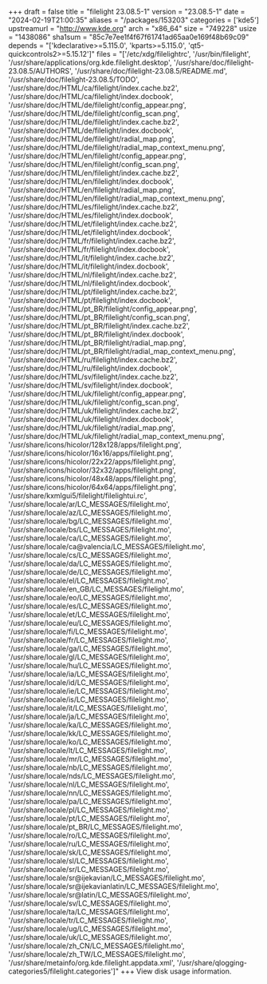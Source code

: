 +++
draft = false
title = "filelight 23.08.5-1"
version = "23.08.5-1"
date = "2024-02-19T21:00:35"
aliases = "/packages/153203"
categories = ['kde5']
upstreamurl = "http://www.kde.org"
arch = "x86_64"
size = "749228"
usize = "1438086"
sha1sum = "85c7e7ee1f4f67f61741ad65aa0e169f48b69c09"
depends = "['kdeclarative>=5.115.0', 'kparts>=5.115.0', 'qt5-quickcontrols2>=5.15.12']"
files = "['/etc/xdg/filelightrc', '/usr/bin/filelight', '/usr/share/applications/org.kde.filelight.desktop', '/usr/share/doc/filelight-23.08.5/AUTHORS', '/usr/share/doc/filelight-23.08.5/README.md', '/usr/share/doc/filelight-23.08.5/TODO', '/usr/share/doc/HTML/ca/filelight/index.cache.bz2', '/usr/share/doc/HTML/ca/filelight/index.docbook', '/usr/share/doc/HTML/de/filelight/config_appear.png', '/usr/share/doc/HTML/de/filelight/config_scan.png', '/usr/share/doc/HTML/de/filelight/index.cache.bz2', '/usr/share/doc/HTML/de/filelight/index.docbook', '/usr/share/doc/HTML/de/filelight/radial_map.png', '/usr/share/doc/HTML/de/filelight/radial_map_context_menu.png', '/usr/share/doc/HTML/en/filelight/config_appear.png', '/usr/share/doc/HTML/en/filelight/config_scan.png', '/usr/share/doc/HTML/en/filelight/index.cache.bz2', '/usr/share/doc/HTML/en/filelight/index.docbook', '/usr/share/doc/HTML/en/filelight/radial_map.png', '/usr/share/doc/HTML/en/filelight/radial_map_context_menu.png', '/usr/share/doc/HTML/es/filelight/index.cache.bz2', '/usr/share/doc/HTML/es/filelight/index.docbook', '/usr/share/doc/HTML/et/filelight/index.cache.bz2', '/usr/share/doc/HTML/et/filelight/index.docbook', '/usr/share/doc/HTML/fr/filelight/index.cache.bz2', '/usr/share/doc/HTML/fr/filelight/index.docbook', '/usr/share/doc/HTML/it/filelight/index.cache.bz2', '/usr/share/doc/HTML/it/filelight/index.docbook', '/usr/share/doc/HTML/nl/filelight/index.cache.bz2', '/usr/share/doc/HTML/nl/filelight/index.docbook', '/usr/share/doc/HTML/pt/filelight/index.cache.bz2', '/usr/share/doc/HTML/pt/filelight/index.docbook', '/usr/share/doc/HTML/pt_BR/filelight/config_appear.png', '/usr/share/doc/HTML/pt_BR/filelight/config_scan.png', '/usr/share/doc/HTML/pt_BR/filelight/index.cache.bz2', '/usr/share/doc/HTML/pt_BR/filelight/index.docbook', '/usr/share/doc/HTML/pt_BR/filelight/radial_map.png', '/usr/share/doc/HTML/pt_BR/filelight/radial_map_context_menu.png', '/usr/share/doc/HTML/ru/filelight/index.cache.bz2', '/usr/share/doc/HTML/ru/filelight/index.docbook', '/usr/share/doc/HTML/sv/filelight/index.cache.bz2', '/usr/share/doc/HTML/sv/filelight/index.docbook', '/usr/share/doc/HTML/uk/filelight/config_appear.png', '/usr/share/doc/HTML/uk/filelight/config_scan.png', '/usr/share/doc/HTML/uk/filelight/index.cache.bz2', '/usr/share/doc/HTML/uk/filelight/index.docbook', '/usr/share/doc/HTML/uk/filelight/radial_map.png', '/usr/share/doc/HTML/uk/filelight/radial_map_context_menu.png', '/usr/share/icons/hicolor/128x128/apps/filelight.png', '/usr/share/icons/hicolor/16x16/apps/filelight.png', '/usr/share/icons/hicolor/22x22/apps/filelight.png', '/usr/share/icons/hicolor/32x32/apps/filelight.png', '/usr/share/icons/hicolor/48x48/apps/filelight.png', '/usr/share/icons/hicolor/64x64/apps/filelight.png', '/usr/share/kxmlgui5/filelight/filelightui.rc', '/usr/share/locale/ar/LC_MESSAGES/filelight.mo', '/usr/share/locale/az/LC_MESSAGES/filelight.mo', '/usr/share/locale/bg/LC_MESSAGES/filelight.mo', '/usr/share/locale/bs/LC_MESSAGES/filelight.mo', '/usr/share/locale/ca/LC_MESSAGES/filelight.mo', '/usr/share/locale/ca@valencia/LC_MESSAGES/filelight.mo', '/usr/share/locale/cs/LC_MESSAGES/filelight.mo', '/usr/share/locale/da/LC_MESSAGES/filelight.mo', '/usr/share/locale/de/LC_MESSAGES/filelight.mo', '/usr/share/locale/el/LC_MESSAGES/filelight.mo', '/usr/share/locale/en_GB/LC_MESSAGES/filelight.mo', '/usr/share/locale/eo/LC_MESSAGES/filelight.mo', '/usr/share/locale/es/LC_MESSAGES/filelight.mo', '/usr/share/locale/et/LC_MESSAGES/filelight.mo', '/usr/share/locale/eu/LC_MESSAGES/filelight.mo', '/usr/share/locale/fi/LC_MESSAGES/filelight.mo', '/usr/share/locale/fr/LC_MESSAGES/filelight.mo', '/usr/share/locale/ga/LC_MESSAGES/filelight.mo', '/usr/share/locale/gl/LC_MESSAGES/filelight.mo', '/usr/share/locale/hu/LC_MESSAGES/filelight.mo', '/usr/share/locale/ia/LC_MESSAGES/filelight.mo', '/usr/share/locale/id/LC_MESSAGES/filelight.mo', '/usr/share/locale/ie/LC_MESSAGES/filelight.mo', '/usr/share/locale/is/LC_MESSAGES/filelight.mo', '/usr/share/locale/it/LC_MESSAGES/filelight.mo', '/usr/share/locale/ja/LC_MESSAGES/filelight.mo', '/usr/share/locale/ka/LC_MESSAGES/filelight.mo', '/usr/share/locale/kk/LC_MESSAGES/filelight.mo', '/usr/share/locale/ko/LC_MESSAGES/filelight.mo', '/usr/share/locale/lt/LC_MESSAGES/filelight.mo', '/usr/share/locale/mr/LC_MESSAGES/filelight.mo', '/usr/share/locale/nb/LC_MESSAGES/filelight.mo', '/usr/share/locale/nds/LC_MESSAGES/filelight.mo', '/usr/share/locale/nl/LC_MESSAGES/filelight.mo', '/usr/share/locale/nn/LC_MESSAGES/filelight.mo', '/usr/share/locale/pa/LC_MESSAGES/filelight.mo', '/usr/share/locale/pl/LC_MESSAGES/filelight.mo', '/usr/share/locale/pt/LC_MESSAGES/filelight.mo', '/usr/share/locale/pt_BR/LC_MESSAGES/filelight.mo', '/usr/share/locale/ro/LC_MESSAGES/filelight.mo', '/usr/share/locale/ru/LC_MESSAGES/filelight.mo', '/usr/share/locale/sk/LC_MESSAGES/filelight.mo', '/usr/share/locale/sl/LC_MESSAGES/filelight.mo', '/usr/share/locale/sr/LC_MESSAGES/filelight.mo', '/usr/share/locale/sr@ijekavian/LC_MESSAGES/filelight.mo', '/usr/share/locale/sr@ijekavianlatin/LC_MESSAGES/filelight.mo', '/usr/share/locale/sr@latin/LC_MESSAGES/filelight.mo', '/usr/share/locale/sv/LC_MESSAGES/filelight.mo', '/usr/share/locale/ta/LC_MESSAGES/filelight.mo', '/usr/share/locale/tr/LC_MESSAGES/filelight.mo', '/usr/share/locale/ug/LC_MESSAGES/filelight.mo', '/usr/share/locale/uk/LC_MESSAGES/filelight.mo', '/usr/share/locale/zh_CN/LC_MESSAGES/filelight.mo', '/usr/share/locale/zh_TW/LC_MESSAGES/filelight.mo', '/usr/share/metainfo/org.kde.filelight.appdata.xml', '/usr/share/qlogging-categories5/filelight.categories']"
+++
View disk usage information.